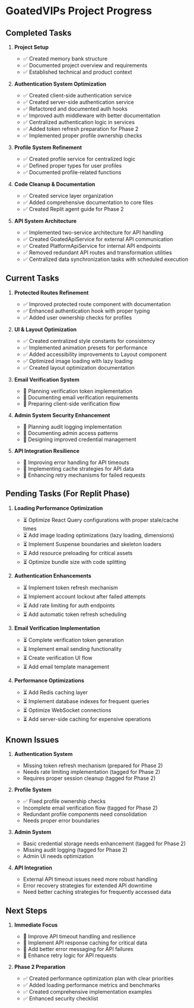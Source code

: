 # GoatedVIPs Project Progress

## Completed Tasks

1. **Project Setup**
   - ✅ Created memory bank structure
   - ✅ Documented project overview and requirements
   - ✅ Established technical and product context

2. **Authentication System Optimization**
   - ✅ Created client-side authentication service
   - ✅ Created server-side authentication service
   - ✅ Refactored and documented auth hooks
   - ✅ Improved auth middleware with better documentation
   - ✅ Centralized authentication logic in services
   - ✅ Added token refresh preparation for Phase 2
   - ✅ Implemented proper profile ownership checks

3. **Profile System Refinement**
   - ✅ Created profile service for centralized logic
   - ✅ Defined proper types for user profiles
   - ✅ Documented profile-related functions

4. **Code Cleanup & Documentation**
   - ✅ Created service layer organization
   - ✅ Added comprehensive documentation to core files
   - ✅ Created Replit agent guide for Phase 2

5. **API System Architecture**
   - ✅ Implemented two-service architecture for API handling
   - ✅ Created GoatedApiService for external API communication
   - ✅ Created PlatformApiService for internal API endpoints
   - ✅ Removed redundant API routes and transformation utilities
   - ✅ Centralized data synchronization tasks with scheduled execution

## Current Tasks

1. **Protected Routes Refinement**
   - ✅ Improved protected route component with documentation
   - ✅ Enhanced authentication hook with proper typing
   - ✅ Added user ownership checks for profiles

2. **UI & Layout Optimization**
   - ✅ Created centralized style constants for consistency
   - ✅ Implemented animation presets for performance
   - ✅ Added accessibility improvements to Layout component
   - ✅ Optimized image loading with lazy loading
   - ✅ Created layout optimization documentation

3. **Email Verification System**
   - 🔄 Planning verification token implementation
   - 🔄 Documenting email verification requirements
   - 🔄 Preparing client-side verification flow

4. **Admin System Security Enhancement**
   - 🔄 Planning audit logging implementation
   - 🔄 Documenting admin access patterns
   - 🔄 Designing improved credential management

5. **API Integration Resilience**
   - 🔄 Improving error handling for API timeouts
   - 🔄 Implementing cache strategies for API data
   - 🔄 Enhancing retry mechanisms for failed requests

## Pending Tasks (For Replit Phase)

1. **Loading Performance Optimization**
   - ⏳ Optimize React Query configurations with proper stale/cache times
   - ⏳ Add image loading optimizations (lazy loading, dimensions)
   - ⏳ Implement Suspense boundaries and skeleton loaders
   - ⏳ Add resource preloading for critical assets
   - ⏳ Optimize bundle size with code splitting

2. **Authentication Enhancements**
   - ⏳ Implement token refresh mechanism
   - ⏳ Implement account lockout after failed attempts
   - ⏳ Add rate limiting for auth endpoints
   - ⏳ Add automatic token refresh scheduling

3. **Email Verification Implementation**
   - ⏳ Complete verification token generation
   - ⏳ Implement email sending functionality
   - ⏳ Create verification UI flow
   - ⏳ Add email template management

4. **Performance Optimizations**
   - ⏳ Add Redis caching layer 
   - ⏳ Implement database indexes for frequent queries
   - ⏳ Optimize WebSocket connections
   - ⏳ Add server-side caching for expensive operations

## Known Issues

1. **Authentication System**
   - Missing token refresh mechanism (prepared for Phase 2)
   - Needs rate limiting implementation (tagged for Phase 2)
   - Requires proper session cleanup (tagged for Phase 2)

2. **Profile System**
   - ✅ Fixed profile ownership checks
   - Incomplete email verification flow (tagged for Phase 2)
   - Redundant profile components need consolidation
   - Needs proper error boundaries

3. **Admin System**
   - Basic credential storage needs enhancement (tagged for Phase 2)
   - Missing audit logging (tagged for Phase 2)
   - Admin UI needs optimization

4. **API Integration**
   - External API timeout issues need more robust handling
   - Error recovery strategies for extended API downtime
   - Need better caching strategies for frequently accessed data

## Next Steps

1. **Immediate Focus**
   - 🔄 Improve API timeout handling and resilience
   - 🔄 Implement API response caching for critical data
   - 🔄 Add better error messaging for API failures
   - 🔄 Enhance retry logic for API requests

2. **Phase 2 Preparation**
   - ✅ Created performance optimization plan with clear priorities
   - ✅ Added loading performance metrics and benchmarks
   - ✅ Created comprehensive implementation examples
   - ✅ Enhanced security checklist
